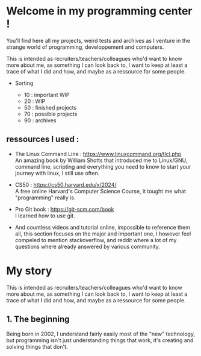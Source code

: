 # Welcome in my programming center !

You'll find here all my projects, weird tests and archives as I venture in the strange world of programming, developpement and computers.


This is intended as recruiters/teachers/colleagues who'd want to know more about me, as something I can look back to, I want to keep at least a trace of what I did and how, and maybe as a ressource for some people.


* Sorting

    + 10 : important WIP
    + 20 : WIP
    + 50 : finished projects
    + 70 : possible projects
    + 90 : archives

## ressources I used :

- The Linux Command Line : https://www.linuxcommand.org/tlcl.php  
    An amazing book by William Shotts that introduced me to Linux/GNU, command line, scripting and everything you need to know to start your journey with linux, I still use often.

- CS50 : https://cs50.harvard.edu/x/2024/  
    A free online Harvard's Computer Science Course, it tought me what "programming" really is.
    
- Pro Git book : https://git-scm.com/book  
    I learned how to use git.
    
- And countless videos and tutorial online, impossible to reference them all, this section focuses on the major and important one, I however feel compeled to mention stackoverflow, and reddit where a lot of my questions where already answered by various community. 




# My story

This is intended as recruiters/teachers/colleagues who'd want to know more about me, as something I can look back to, I want to keep at least a trace of what I did and how, and maybe as a ressource for some people.

## 1. The beginning

Being born in 2002, I understand fairly easily most of the "new" technology, but programming isn't just understanding things that work, it's creating and solving things that don't.
